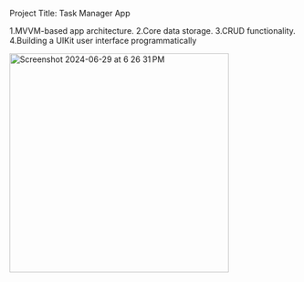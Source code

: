 Project Title: Task Manager App 

1.MVVM-based app architecture.
2.Core data storage. 
3.CRUD functionality.
4.Building a UIKit user interface programmatically

<img width="384" alt="Screenshot 2024-06-29 at 6 26 31 PM" src="https://github.com/faruqiAhmed/TaskManager/assets/43860406/f99d3822-4559-4392-ad38-3715fa57253d">
